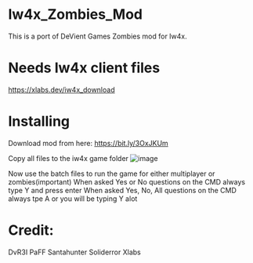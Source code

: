 # Iw4x_Zombies_Mod
This is a port of DeVient Games Zombies mod for Iw4x. 
# Needs Iw4x client files
https://xlabs.dev/iw4x_download

# Installing
Download mod from here:
https://bit.ly/3OxJKUm

Copy all files to the iw4x game folder
![image](https://user-images.githubusercontent.com/83806741/165413267-a1ad9641-be15-41b5-9efa-941336db05b0.png)

Now use the batch files to run the game for either multiplayer or zombies(important)
When asked Yes or No questions on the CMD always type Y and press enter
When asked Yes, No, All questions on the CMD always tpe A or you will be typing Y alot

# Credit:
DvR3I PaFF
Santahunter
Soliderror
Xlabs
